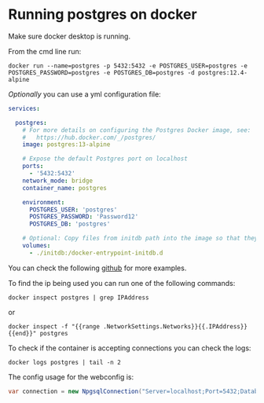 # Running postgres on docker

Make sure docker desktop is running.

From the cmd line run:

`docker run --name=postgres -p 5432:5432 -e POSTGRES_USER=postgres -e POSTGRES_PASSWORD=postgres -e POSTGRES_DB=postgres -d postgres:12.4-alpine`

_Optionally_ you can use a yml configuration file:

```yml
services:

  postgres:
    # For more details on configuring the Postgres Docker image, see:
    #   https://hub.docker.com/_/postgres/
    image: postgres:13-alpine

    # Expose the default Postgres port on localhost
    ports:
      - '5432:5432'
    network_mode: bridge
    container_name: postgres

    environment:
      POSTGRES_USER: 'postgres'
      POSTGRES_PASSWORD: 'Password12'
      POSTGRES_DB: 'postgres'

    # Optional: Copy files from initdb path into the image so that they will be run on boot
    volumes:
      - ./initdb:/docker-entrypoint-initdb.d
```

You can check the following [github](https://github.com/Jaxelr/postgres-docker-tutorial) for more examples.

To find the ip being used you can run one of the following commands:

`docker inspect postgres | grep IPAddress`

or

`docker inspect -f "{{range .NetworkSettings.Networks}}{{.IPAddress}}{{end}}" postgres`

To check if the container is accepting connections you can check the logs:

`docker logs postgres | tail -n 2`

The config usage for the webconfig is:

```csharp
var connection = new NpgsqlConnection("Server=localhost;Port=5432;Database=postgres;Username=postgres;Password=postgres;");
```
